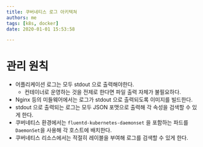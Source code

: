 ```yaml
---
title: 쿠버네티스 로그 아키텍쳐
authors: me
tags: [k8s, docker]
date: 2020-01-01 15:53:58

---
```


# 관리 원칙

- 어플리케이션 로그는 모두 stdout 으로 출력해야한다.
  - 컨테이너로 운영하는 것을 전제로 한다면 파일 출력 자체가 불필요하다.
- Nginx 등의 미들웨어에서는 로그가 stdout 으로 출력되도록 이미지를 빌드한다.
- stdout 으로 출력되는 로그는 모두 JSON 포맷으로 출력해 각 속성을 검색할 수 있게 한다.
- 쿠버네티스 환경에서는 `fluentd-kubernetes-daemonset` 을 포함하는 파드를 `DaemonSet`을 사용해 각 호스트에 배치한다.
- 쿠버네티스 리소스에서는 적절히 레이블을 부여해 로그를 검색할 수 있게 한다.
